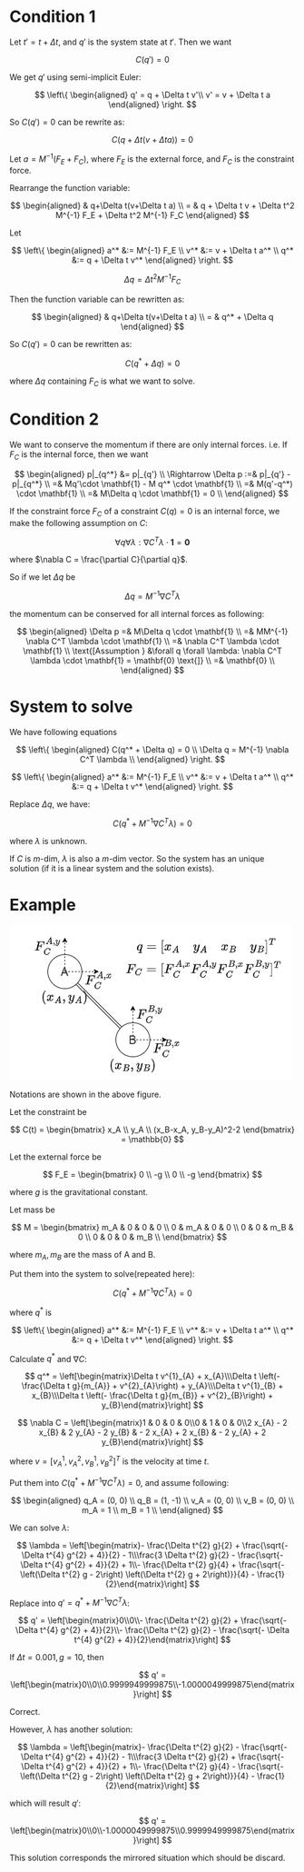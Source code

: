 # Condition 1

Let $t'=t+\Delta t$,
and $q'$ is the system state at $t'$.
Then we want

$$
C(q')=0
$$

We get $q'$ using semi-implicit Euler:

$$
\left\{
\begin{aligned}
	q' = q + \Delta t v'\\
	v' = v + \Delta t a
\end{aligned}
\right.
$$

So $C(q')=0$ can be rewrite as:

$$
C(q+\Delta t(v+\Delta t a)) = 0
$$

Let $a=M^{-1}(F_E + F_C)$,
where $F_E$ is the external force,
and $F_C$ is the constraint force.

Rearrange the function variable:

$$
\begin{aligned}
& q+\Delta t(v+\Delta t a) \\
= & q + \Delta t v + \Delta t^2 M^{-1} F_E + \Delta t^2 M^{-1} F_C
\end{aligned}
$$

Let

$$
\left\{
\begin{aligned}
	a^* &:= M^{-1} F_E \\
	v^* &:= v + \Delta t a^* \\
	q^* &:= q + \Delta t v^*
\end{aligned}
\right.
$$

$$
\Delta q = \Delta t^2 M^{-1} F_C
$$

Then the function variable can be rewritten as:

$$
\begin{aligned}
& q+\Delta t(v+\Delta t a) \\
= & q^* + \Delta q
\end{aligned}
$$

So $C(q')=0$ can be rewritten as:

$$
C(q^* + \Delta q) = 0
$$

where $\Delta q$ containing $F_C$ is what we want to solve.



# Condition 2
We want to conserve the momentum if there are only internal forces.
i.e. If $F_C$ is the internal force, then we want

$$
\begin{aligned}
p|_{q^*} &= p|_{q'} \\
\Rightarrow \Delta p :=& p|_{q'} - p|_{q^*} \\
=& Mq'\cdot \mathbf{1} - M q^* \cdot \mathbf{1} \\
=& M(q'-q^*) \cdot \mathbf{1} \\
=& M\Delta q \cdot \mathbf{1} = 0 \\
\end{aligned}
$$

If the constraint force $F_C$ of a constraint $C(q)=0$ is an internal force,
we make the following assumption on $C$:

$$
\forall q \forall \lambda: \nabla C^T \lambda \cdot \mathbf{1} = \mathbf{0}
$$

where $\nabla C = \frac{\partial C}{\partial q}$.

So if we let $\Delta q$ be

$$
\Delta q = M^{-1} \nabla C^T \lambda
$$

the momentum can be conserved for all internal forces as following:

$$
\begin{aligned}
\Delta p
=& M\Delta q \cdot \mathbf{1} \\
=& MM^{-1} \nabla C^T \lambda \cdot \mathbf{1} \\
=& \nabla C^T \lambda \cdot \mathbf{1} \\
\text{[Assumption } &\forall q \forall \lambda: \nabla C^T \lambda \cdot \mathbf{1} = \mathbf{0} \text{]} \\
=& \mathbf{0} \\
\end{aligned}
$$


# System to solve
We have following equations

$$
\left\{
\begin{aligned}
C(q^* + \Delta q) = 0 \\
\Delta q = M^{-1} \nabla C^T \lambda \\
\end{aligned}
\right.
$$

$$
\left\{
\begin{aligned}
	a^* &:= M^{-1} F_E \\
	v^* &:= v + \Delta t a^* \\
	q^* &:= q + \Delta t v^*
\end{aligned}
\right.
$$

Replace $\Delta q$, we have:

$$
C(q^* + M^{-1}\nabla C^T \lambda) = 0
$$

where $\lambda$ is unknown.

If $C$ is $m$-dim,
$\lambda$ is also a $m$-dim vector.
So the system has an unique solution (if it is a linear system and the solution exists).



# Example
![](example.drawio.png)

Notations are shown in the above figure.

Let the constraint be

$$
C(t) = \begin{bmatrix}
	x_A \\
	y_A \\
	(x_B-x_A, y_B-y_A)^2-2
\end{bmatrix}
= \mathbb{0}
$$

Let the external force be

$$
F_E = \begin{bmatrix}
	0 \\
	-g \\
	0 \\
	-g
\end{bmatrix}
$$

where $g$ is the gravitational constant.

Let mass be

$$
M = \begin{bmatrix}
	m_A & 0 & 0 & 0 \\
	0 & m_A & 0 & 0 \\
	0 & 0 & m_B & 0 \\
	0 & 0 & 0 & m_B \\
\end{bmatrix}
$$

where $m_A, m_B$ are the mass of A and B.


Put them into the system to solve(repeated here):


$$
C(q^* + M^{-1}\nabla C^T \lambda) = 0
$$

where $q^*$ is

$$
\left\{
\begin{aligned}
	a^* &:= M^{-1} F_E \\
	v^* &:= v + \Delta t a^* \\
	q^* &:= q + \Delta t v^*
\end{aligned}
\right.
$$

Calculate $q^*$ and $\nabla C$:

$$
q^* = \left[\begin{matrix}\Delta t v^{1}_{A} + x_{A}\\\Delta t \left(- \frac{\Delta t g}{m_{A}} + v^{2}_{A}\right) + y_{A}\\\Delta t v^{1}_{B} + x_{B}\\\Delta t \left(- \frac{\Delta t g}{m_{B}} + v^{2}_{B}\right) + y_{B}\end{matrix}\right]
$$

$$
\nabla C = \left[\begin{matrix}1 & 0 & 0 & 0\\0 & 1 & 0 & 0\\2 x_{A} - 2 x_{B} & 2 y_{A} - 2 y_{B} & - 2 x_{A} + 2 x_{B} & - 2 y_{A} + 2 y_{B}\end{matrix}\right]
$$

where $v=[v_A^1, v_A^2, v_B^1, v_B^2]^T$ is the velocity at time $t$.

Put them into 
$C(q^* + M^{-1}\nabla C^T \lambda) = 0$,
and assume following:

$$
\begin{aligned}
	q_A = (0, 0) \\
	q_B = (1, -1) \\
	v_A = (0, 0) \\
	v_B = (0, 0) \\
	m_A = 1 \\
	m_B = 1 \\
\end{aligned}
$$

We can solve $\lambda$:

$$
\lambda = 
\left[\begin{matrix}- \frac{\Delta t^{2} g}{2} + \frac{\sqrt{- \Delta t^{4} g^{2} + 4}}{2} - 1\\\frac{3 \Delta t^{2} g}{2} - \frac{\sqrt{- \Delta t^{4} g^{2} + 4}}{2} + 1\\- \frac{\Delta t^{2} g}{4} + \frac{\sqrt{- \left(\Delta t^{2} g - 2\right) \left(\Delta t^{2} g + 2\right)}}{4} - \frac{1}{2}\end{matrix}\right]
$$

Replace into $q' = q^* + M^{-1}\nabla C^T \lambda$:

$$
q' = \left[\begin{matrix}0\\0\\- \frac{\Delta t^{2} g}{2} + \frac{\sqrt{- \Delta t^{4} g^{2} + 4}}{2}\\- \frac{\Delta t^{2} g}{2} - \frac{\sqrt{- \Delta t^{4} g^{2} + 4}}{2}\end{matrix}\right]
$$

If $\Delta t = 0.001, g=10$, then

$$
q' = \left[\begin{matrix}0\\0\\0.9999949999875\\-1.0000049999875\end{matrix}\right]
$$

Correct.

However, $\lambda$ has another solution:

$$
\lambda = \left[\begin{matrix}- \frac{\Delta t^{2} g}{2} - \frac{\sqrt{- \Delta t^{4} g^{2} + 4}}{2} - 1\\\frac{3 \Delta t^{2} g}{2} + \frac{\sqrt{- \Delta t^{4} g^{2} + 4}}{2} + 1\\- \frac{\Delta t^{2} g}{4} - \frac{\sqrt{- \left(\Delta t^{2} g - 2\right) \left(\Delta t^{2} g + 2\right)}}{4} - \frac{1}{2}\end{matrix}\right]
$$

which will result $q'$:

$$
q' = \left[\begin{matrix}0\\0\\-1.0000049999875\\0.9999949999875\end{matrix}\right]
$$

This solution corresponds the mirrored situation which should be discard.











